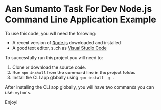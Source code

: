 # Aan Sumanto Task For Dev Node.js Command Line Application Example

To use this code, you will need the following:

- A recent version of [Node.js](https://nodejs.org) downloaded and installed
- A good text editor, such as [Visual Studio Code](https://code.visualstudio.com)

To successfully run this project you will need to:

1. Clone or download the source code.
1. Run `npm install` from the command line in the project folder.
1. Install the CLI app globally using `npm install -g .`

After installing the CLI app globally, you will have two commands you can use: `mytools`.

Enjoy!
